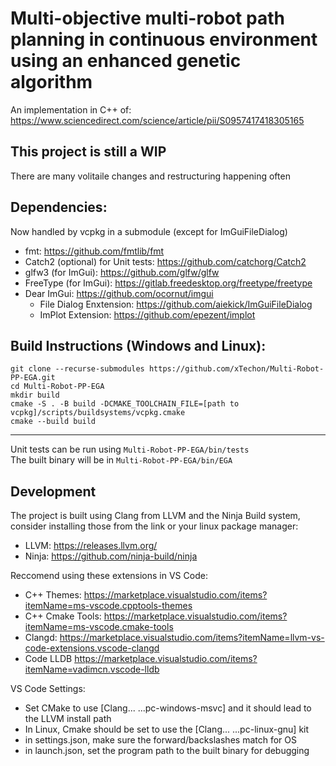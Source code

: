 # Multi-objective multi-robot path planning in continuous environment using an enhanced genetic algorithm
An implementation in C++ of: https://www.sciencedirect.com/science/article/pii/S0957417418305165

## This project is still a WIP
There are many volitaile changes and restructuring happening often

## Dependencies:
Now handled by vcpkg in a submodule (except for ImGuiFileDialog)
- fmt: https://github.com/fmtlib/fmt
- Catch2 (optional) for Unit tests: https://github.com/catchorg/Catch2
- glfw3 (for ImGui): https://github.com/glfw/glfw
- FreeType (for ImGui): https://gitlab.freedesktop.org/freetype/freetype
- Dear ImGui: https://github.com/ocornut/imgui
    - File Dialog Enxtension: https://github.com/aiekick/ImGuiFileDialog
    - ImPlot Extension: https://github.com/epezent/implot

## Build Instructions (Windows and Linux):
```
git clone --recurse-submodules https://github.com/xTechon/Multi-Robot-PP-EGA.git
cd Multi-Robot-PP-EGA
mkdir build
cmake -S . -B build -DCMAKE_TOOLCHAIN_FILE=[path to vcpkg]/scripts/buildsystems/vcpkg.cmake
cmake --build build
```
---
Unit tests can be run using `Multi-Robot-PP-EGA/bin/tests`
<br>The built binary will be in `Multi-Robot-PP-EGA/bin/EGA`

## Development
The project is built using Clang from LLVM and the Ninja Build system, consider installing those from the link or your linux package manager:
- LLVM: https://releases.llvm.org/
- Ninja: https://github.com/ninja-build/ninja

Reccomend using these extensions in VS Code:
- C++ Themes: https://marketplace.visualstudio.com/items?itemName=ms-vscode.cpptools-themes
- C++ Cmake Tools: https://marketplace.visualstudio.com/items?itemName=ms-vscode.cmake-tools
- Clangd: https://marketplace.visualstudio.com/items?itemName=llvm-vs-code-extensions.vscode-clangd
- Code LLDB https://marketplace.visualstudio.com/items?itemName=vadimcn.vscode-lldb

VS Code Settings:
- Set CMake to use [Clang... ...pc-windows-msvc] and it should lead to the LLVM install path
- In Linux, Cmake should be set to use the [Clang... ...pc-linux-gnu] kit
- in settings.json, make sure the forward/backslashes match for OS
- in launch.json, set the program path to the built binary for debugging
